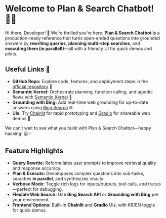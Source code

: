 # Welcome to Plan & Search Chatbot! 🚀🧭

Hi there, Developer! 👋 We’re thrilled you’re here. **Plan & Search Chatbot** is a production-ready reference that turns open-ended questions into grounded answers by **rewriting queries**, **planning multi-step searches**, and **executing them (in parallel!)**—all with a friendly UI for quick demos and pilots.

## Useful Links 🔗

- **GitHub Repo:** Explore code, features, and deployment steps in the [official repository](https://github.com/Azure/plan-search-chatbot) 📂  
- **Semantic Kernel:** Orchestrate planning, function calling, and agentic flows with [Semantic Kernel](https://github.com/microsoft/semantic-kernel) 🧩  
- **Grounding with Bing:** Add real-time web grounding for up-to-date answers using [Bing Search](https://learn.microsoft.com/en-us/bing/search-apis/) 🌐  
- **UIs:** Try [Chainlit](https://docs.chainlit.io) for rapid prototyping and [Gradio](https://gradio.app/) for shareable web demos 🎨  

We can’t wait to see what you build with Plan & Search Chatbot—happy hacking! 💻✨

## Feature Highlights

- **Query Rewrite:** Reformulates user prompts to improve retrieval quality and response accuracy.  
- **Plan & Execute:** Decomposes complex questions into sub-tasks, searches **in parallel**, and synthesizes results.  
- **Verbose Mode:** Toggle rich logs for inputs/outputs, tool calls, and traces—perfect for debugging.  
- **Flexible Web Search:** Use **Bing Search API** or **Grounding with Bing** per your environment.  
- **Frontend Options:** Built-in **Chainlit** and **Gradio** UIs, with KR/EN toggle for quick demos.  


